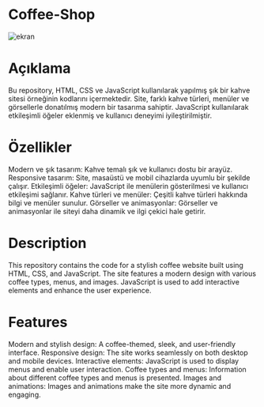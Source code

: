 # Coffee-Shop
![ekran](https://github.com/user-attachments/assets/4b9505d8-29d1-4423-a347-9bf99987c209)

# Açıklama
Bu repository, HTML, CSS ve JavaScript kullanılarak yapılmış şık bir kahve sitesi örneğinin kodlarını içermektedir. Site, farklı kahve türleri, menüler ve görsellerle donatılmış modern bir tasarıma sahiptir. JavaScript kullanılarak etkileşimli öğeler eklenmiş ve kullanıcı deneyimi iyileştirilmiştir.

# Özellikler
Modern ve şık tasarım: Kahve temalı şık ve kullanıcı dostu bir arayüz.
Responsive tasarım: Site, masaüstü ve mobil cihazlarda uyumlu bir şekilde çalışır.
Etkileşimli öğeler: JavaScript ile menülerin gösterilmesi ve kullanıcı etkileşimi sağlanır.
Kahve türleri ve menüler: Çeşitli kahve türleri hakkında bilgi ve menüler sunulur.
Görseller ve animasyonlar: Görseller ve animasyonlar ile siteyi daha dinamik ve ilgi çekici hale getirir.

# Description
This repository contains the code for a stylish coffee website built using HTML, CSS, and JavaScript. The site features a modern design with various coffee types, menus, and images. JavaScript is used to add interactive elements and enhance the user experience.

# Features
Modern and stylish design: A coffee-themed, sleek, and user-friendly interface.
Responsive design: The site works seamlessly on both desktop and mobile devices.
Interactive elements: JavaScript is used to display menus and enable user interaction.
Coffee types and menus: Information about different coffee types and menus is presented.
Images and animations: Images and animations make the site more dynamic and engaging.
